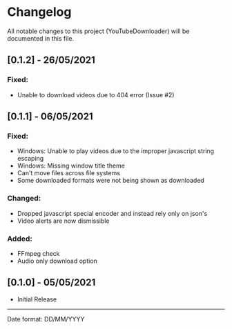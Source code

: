 # Changelog

All notable changes to this project (YouTubeDownloader) will be documented in this file.

## [0.1.2] - 26/05/2021
### Fixed:
 - Unable to download videos due to 404 error (Issue #2)

## [0.1.1] - 06/05/2021
### Fixed:
 - Windows: Unable to play videos due to the improper javascript string escaping
 - Windows: Missing window title theme
 - Can't move files across file systems
 - Some downloaded formats were not being shown as downloaded

### Changed:
 - Dropped javascript special encoder and instead rely only on json's
 - Video alerts are now dismissible

### Added:
 - FFmpeg check
 - Audio only download option

## [0.1.0] - 05/05/2021
- Initial Release
___
Date format: DD/MM/YYYY